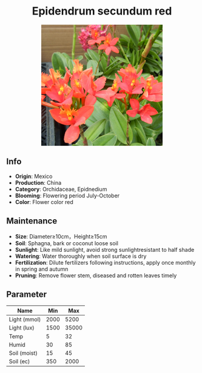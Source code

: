 <h1 align='center'>Epidendrum secundum red</h1>
<p align="center">
    <img 
        align='center'
        width='320'
        src="../images/epidendrum secundum red.png" 
        alt='Epidendrum secundum red' />
</p>

## Info

 - **Origin**: Mexico
 - **Production**: China
 - **Category**: Orchidaceae, Epidnedium
 - **Blooming**: Flowering period July-October
 - **Color**: Flower color red

## Maintenance

 - **Size**: Diameter≥10cm，Height≥15cm
 - **Soil**: Sphagna, bark or coconut loose soil
 - **Sunlight**: Like mild sunlight, avoid strong sunlightresistant to half shade
 - **Watering**: Water thoroughly when soil surface is dry
 - **Fertilization**: Dilute fertilizers following instructions, apply once monthly in spring and autumn
 - **Pruning**: Remove flower stem, diseased and rotten leaves timely

## Parameter

| Name         | Min  | Max   |
|--------------|------|-------|
| Light (mmol) | 2000 | 5200  |
| Light (lux)  | 1500 | 35000 |
| Temp         | 5    | 32    |
| Humid        | 30   | 85    |
| Soil (moist) | 15   | 45    |
| Soil (ec)    | 350  | 2000  |